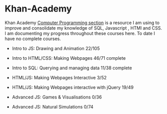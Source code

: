 # Khan-Academy

Khan Academy [Computer Programming section](https://www.khanacademy.org/computing/computer-programming) is a resource I am using to improve and consolidate my knowledge of SQL, Javascript , HTMl and CSS. 
I am documenting my progress throughout these courses here. To date I have no complete courses.

 * Intro to JS: Drawing and Animation
22/105

* Intro to HTML/CSS: Making Webpages
46/71 complete

* Intro to SQL: Querying and managing data
11/38 complete

* HTML/JS: Making Webpages Interactive
3/52

* HTML/JS: Making Webpages interactive with jQuery
19/49

* Advanced JS: Games & Visualisations 
0/36

* Advanced JS: Natural Simulations
0/74



